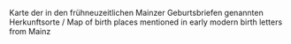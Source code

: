 Karte der in den frühneuzeitlichen Mainzer Geburtsbriefen genannten Herkunftsorte / Map of birth places mentioned in early modern birth letters from Mainz
